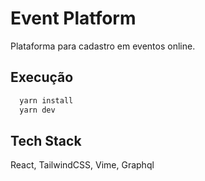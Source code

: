 
# Event Platform

Plataforma para cadastro em eventos online.


## Execução

```bash
  yarn install
  yarn dev
```
    
## Tech Stack

React, TailwindCSS, Vime, Graphql


